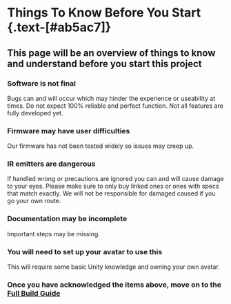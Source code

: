 # Things To Know Before You Start {.text-[#ab5ac7]}

## This page will be an overview of things to know and understand before you start this project

### Software is not final

Bugs can and will occur which may hinder the experience or useability at times.
Do not expect 100% reliable and perfect function. Not all features are fully developed yet.

### Firmware may have user difficulties

Our firmware has not been tested widely so issues may creep up.

### IR emitters are dangerous

If handled wrong or precautions are ignored you can and will cause damage to your eyes. Please make sure to only buy linked ones or ones with specs that match exactly. We will not be responsible for damaged caused if you go your own route.

### Documentation may be incomplete

Important steps may be missing.

### You will need to set up your avatar to use this

This will require some basic Unity knowledge and owning your own avatar.

### Once you have acknowledged the items above, move on to the [Full Build Guide](/how_to_build/full_build_guide)
